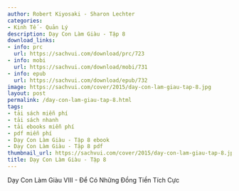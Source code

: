 ```yaml
---
author: Robert Kiyosaki - Sharon Lechter
categories:
- Kinh Tế - Quản Lý
description: Dạy Con Làm Giàu - Tập 8
download_links:
- info: prc
  url: https://sachvui.com/download/prc/723
- info: mobi
  url: https://sachvui.com/download/mobi/731
- info: epub
  url: https://sachvui.com/download/epub/732
image: https://sachvui.com/cover/2015/day-con-lam-giau-tap-8.jpg
layout: post
permalink: /day-con-lam-giau-tap-8.html
tags:
- tải sách miễn phí
- tải sách nhanh
- tải ebooks miễn phí
- pdf miễn phí
- Dạy Con Làm Giàu - Tập 8 ebook
- Dạy Con Làm Giàu - Tập 8 pdf
thumbnail_url: https://sachvui.com/cover/2015/day-con-lam-giau-tap-8.jpg
title: Dạy Con Làm Giàu - Tập 8
---
```


 <div class="item-desc text-justify"> Dạy Con Làm Giàu VIII - Để Có Những Đồng Tiền Tích Cực </div>